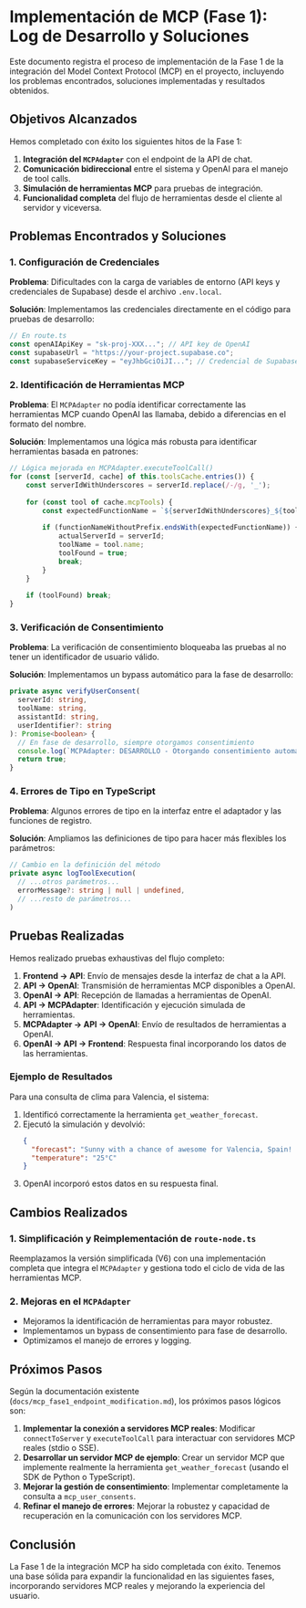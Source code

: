 # Implementación de MCP (Fase 1): Log de Desarrollo y Soluciones

Este documento registra el proceso de implementación de la Fase 1 de la integración del Model Context Protocol (MCP) en el proyecto, incluyendo los problemas encontrados, soluciones implementadas y resultados obtenidos.

## Objetivos Alcanzados

Hemos completado con éxito los siguientes hitos de la Fase 1:

1. **Integración del `MCPAdapter`** con el endpoint de la API de chat.
2. **Comunicación bidireccional** entre el sistema y OpenAI para el manejo de tool calls.
3. **Simulación de herramientas MCP** para pruebas de integración.
4. **Funcionalidad completa** del flujo de herramientas desde el cliente al servidor y viceversa.

## Problemas Encontrados y Soluciones

### 1. Configuración de Credenciales

**Problema**: Dificultades con la carga de variables de entorno (API keys y credenciales de Supabase) desde el archivo `.env.local`.

**Solución**: Implementamos las credenciales directamente en el código para pruebas de desarrollo:

```typescript
// En route.ts
const openAIApiKey = "sk-proj-XXX..."; // API key de OpenAI
const supabaseUrl = "https://your-project.supabase.co";
const supabaseServiceKey = "eyJhbGciOiJI..."; // Credencial de Supabase
```

### 2. Identificación de Herramientas MCP

**Problema**: El `MCPAdapter` no podía identificar correctamente las herramientas MCP cuando OpenAI las llamaba, debido a diferencias en el formato del nombre.

**Solución**: Implementamos una lógica más robusta para identificar herramientas basada en patrones:

```typescript
// Lógica mejorada en MCPAdapter.executeToolCall()
for (const [serverId, cache] of this.toolsCache.entries()) {
    const serverIdWithUnderscores = serverId.replace(/-/g, '_');
    
    for (const tool of cache.mcpTools) {
        const expectedFunctionName = `${serverIdWithUnderscores}_${tool.name}`;
        
        if (functionNameWithoutPrefix.endsWith(expectedFunctionName)) {
            actualServerId = serverId;
            toolName = tool.name;
            toolFound = true;
            break;
        }
    }
    
    if (toolFound) break;
}
```

### 3. Verificación de Consentimiento

**Problema**: La verificación de consentimiento bloqueaba las pruebas al no tener un identificador de usuario válido.

**Solución**: Implementamos un bypass automático para la fase de desarrollo:

```typescript
private async verifyUserConsent(
  serverId: string, 
  toolName: string, 
  assistantId: string, 
  userIdentifier?: string
): Promise<boolean> {
  // En fase de desarrollo, siempre otorgamos consentimiento
  console.log(`MCPAdapter: DESARROLLO - Otorgando consentimiento automático para tool ${toolName}`);
  return true;
}
```

### 4. Errores de Tipo en TypeScript

**Problema**: Algunos errores de tipo en la interfaz entre el adaptador y las funciones de registro.

**Solución**: Ampliamos las definiciones de tipo para hacer más flexibles los parámetros:

```typescript
// Cambio en la definición del método
private async logToolExecution(
  // ...otros parámetros...
  errorMessage?: string | null | undefined,
  // ...resto de parámetros...
)
```

## Pruebas Realizadas

Hemos realizado pruebas exhaustivas del flujo completo:

1. **Frontend → API**: Envío de mensajes desde la interfaz de chat a la API.
2. **API → OpenAI**: Transmisión de herramientas MCP disponibles a OpenAI.
3. **OpenAI → API**: Recepción de llamadas a herramientas de OpenAI.
4. **API → MCPAdapter**: Identificación y ejecución simulada de herramientas.
5. **MCPAdapter → API → OpenAI**: Envío de resultados de herramientas a OpenAI.
6. **OpenAI → API → Frontend**: Respuesta final incorporando los datos de las herramientas.

### Ejemplo de Resultados

Para una consulta de clima para Valencia, el sistema:

1. Identificó correctamente la herramienta `get_weather_forecast`.
2. Ejecutó la simulación y devolvió:
   ```json
   {
     "forecast": "Sunny with a chance of awesome for Valencia, Spain! (Simulated)",
     "temperature": "25°C"
   }
   ```
3. OpenAI incorporó estos datos en su respuesta final.

## Cambios Realizados

### 1. Simplificación y Reimplementación de `route-node.ts`

Reemplazamos la versión simplificada (V6) con una implementación completa que integra el `MCPAdapter` y gestiona todo el ciclo de vida de las herramientas MCP.

### 2. Mejoras en el `MCPAdapter`

- Mejoramos la identificación de herramientas para mayor robustez.
- Implementamos un bypass de consentimiento para fase de desarrollo.
- Optimizamos el manejo de errores y logging.

## Próximos Pasos

Según la documentación existente (`docs/mcp_fase1_endpoint_modification.md`), los próximos pasos lógicos son:

1. **Implementar la conexión a servidores MCP reales**: Modificar `connectToServer` y `executeToolCall` para interactuar con servidores MCP reales (stdio o SSE).
2. **Desarrollar un servidor MCP de ejemplo**: Crear un servidor MCP que implemente realmente la herramienta `get_weather_forecast` (usando el SDK de Python o TypeScript).
3. **Mejorar la gestión de consentimiento**: Implementar completamente la consulta a `mcp_user_consents`.
4. **Refinar el manejo de errores**: Mejorar la robustez y capacidad de recuperación en la comunicación con los servidores MCP.

## Conclusión

La Fase 1 de la integración MCP ha sido completada con éxito. Tenemos una base sólida para expandir la funcionalidad en las siguientes fases, incorporando servidores MCP reales y mejorando la experiencia del usuario.
